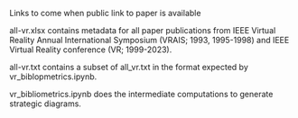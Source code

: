 Links to come when public link to paper is available

all-vr.xlsx contains metadata for all paper publications from IEEE Virtual Reality Annual International Symposium (VRAIS; 1993, 1995-1998) and IEEE Virtual Reality conference (VR; 1999-2023).

all-vr.txt contains a subset of all_vr.txt in the format expected by vr_biblopmetrics.ipynb.

vr_bibliometrics.ipynb does the intermediate computations to generate strategic diagrams.
